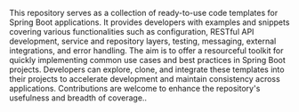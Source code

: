 This repository serves as a collection of ready-to-use code templates for Spring Boot applications. It provides developers with examples and snippets covering various functionalities such as configuration, RESTful API development, service and repository layers, testing, messaging, external integrations, and error handling. The aim is to offer a resourceful toolkit for quickly implementing common use cases and best practices in Spring Boot projects. Developers can explore, clone, and integrate these templates into their projects to accelerate development and maintain consistency across applications. Contributions are welcome to enhance the repository's usefulness and breadth of coverage..

